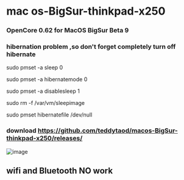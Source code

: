 # mac os-BigSur-thinkpad-x250
### OpenCore 0.62 for MacOS BigSur Beta 9 
###  hibernation problem ,so don't forget completely turn off hibernate 

sudo pmset -a sleep 0

sudo pmset -a hibernatemode 0

sudo pmset -a disablesleep 1

sudo rm -f /var/vm/sleepimage

sudo pmset hibernatefile /dev/null

### download https://github.com/teddytaod/macos-BigSur-thinkpad-x250/releases/
![image](https://github.com/teddytaod/macos-BigSur-thinkpad-x250/blob/master/BigSur-beta6.png)
## wifi and Bluetooth NO work
